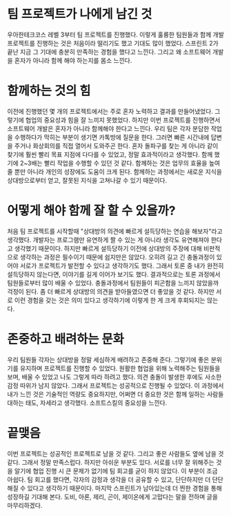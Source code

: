 # 팀 프로젝트가 나에게 남긴 것

우아한테크코스 레벨 3부터 팀 프로젝트를 진행했다. 이렇게 훌륭한 팀원들과 함께 개발 프로젝트를 진행하는 것은 처음이라 떨리기도 했고 기대도 많이 했었다. 스프린트 2가 끝난 지금 그 기대에 충분히 만족하는 경험을 했다고 느낀다. 그리고 왜 소프트웨어 개발을 혼자가 아니라 함께 해야 하는지를 몸소 느낀다.

# 함께하는 것의 힘

이전에 진행했던 몇 개의 프로젝트에서는 주로 혼자 노력하고 결과를 만들어냈었다. 그렇기에 협업의 중요성과 힘을 잘 느끼지 못했었다. 하지만 이번 프로젝트를 진행하면서 소프트웨어 개발은 혼자가 아니라 함께해야 한다고 느낀다. 우리 팀은 각자 분담한 작업을 수행하다가 막히는 부분이 생기면 카톡방에 질문을 한다. 그러면 빠른 시간내에 답변을 주거나 화상회의를 직접 열어서 도와주곤 한다. 혼자 돌파구를 찾는 게 아니라 같이 찾기에 훨씬 빨리 목표 지점에 다다를 수 있었고, 정말 효과적이라고 생각했다. 함께 했기에 2~3배는 빨리 작업을 수행할 수 있던 것 같다. 함께하는 것은 업무의 효율을 높여줄 뿐만 아니라 개인의 성장에도 도움이 크게 된다. 함께하는 과정에서는 새로운 지식을 상대방으로부터 얻고, 잘못된 지식을 고쳐나갈 수 있기 때문이다.

# 어떻게 해야 함께 잘 할 수 있을까?

처음 팀 프로젝트를 시작할때 "상대방의 의견에 빠르게 설득당하는 연습을 해보자"라고 생각했다. 개발자는 프로그램만 유연하게 짤 수 있는 게 아니라 생각도 유연해져야 한다고 생각했기 때문이다. 하지만 빠르게 설득당하기 이전에 상대방의 주장에 대해 비판적으로 생각하는 과정은 필수이기 때문에 쉽지만은 않았다. 오히려 길고 긴 충돌과정이 있어야 서로가 프로젝트가 발전할 수 있다고 생각하기도 했다. 그래서 토론 중 내가 완전히 설득당하지 않는다면, 이야기를 길게 이어가 보기도 했다. 결과적으로는 토론 과정에서 팀원들로부터 많이 배울 수 있었다. 충돌과정에서 팀원들이 피곤함을 느끼지 않았을까 걱정이 된다. 좀 더 빠르게 상대방의 의견을 받아들였으면 더 좋았을 것 같다. 하지만 서로 이런 경험을 갖는 것은 의미 있다고 생각하기에 이렇게 한 게 크게 후회되지는 않는다.

# 존중하고 배려하는 문화

우리 팀원들 각자는 상대방을 정말 세심하게 배려하고 존중해 준다. 그렇기에 좋은 분위기를 유지하며 프로젝트를 진행할 수 있었다. 원활한 협업을 위해 노력해주는 팀원들을 보며, 배울 수 있었고 나도 그렇게 따라 하려고 했다. 의견 충돌이 발생한 후에도 사소한 감정 따위가 남지 않았다. 그래서 프로젝트는 성공적으로 진행될 수 있었다. 이 과정에서 내가 느낀 것은 기술적인 역량도 중요하지만, 어쩌면 더 중요한 것은 함께 일하는 사람들 대하는 태도, 자세라고 생각했다. 소프트스킬의 중요성을 느낀다.

# 끝맺음

이번 프로젝트는 성공적인 프로젝트로 남을 것 같다. 그리고 좋은 사람들도 옆에 남을 것 같다. 그래서 정말 만족스럽다. 하지만 아쉬운 부분도 있다. 서로를 너무 잘 위해주는 것을 알기에 협업 진행 시 큰 문제가 없기에 팀 회고를 굳이 하지 않았다. 이 부분이 조금 아쉽다. 팀 회고를 했다면, 각자의 감정과 생각을 더 공유할 수 있고, 단단하지만 더 단단해질 수 있다고 생각하기 때문이다. 마지막 스프린트가 남아있는데 더 찐한 경험을 통해 성장하길 기대해 본다. 도비, 아론, 제리, 곤이, 제이온에게 고맙다는 말을 전하며 글을 마무리하겠다.
